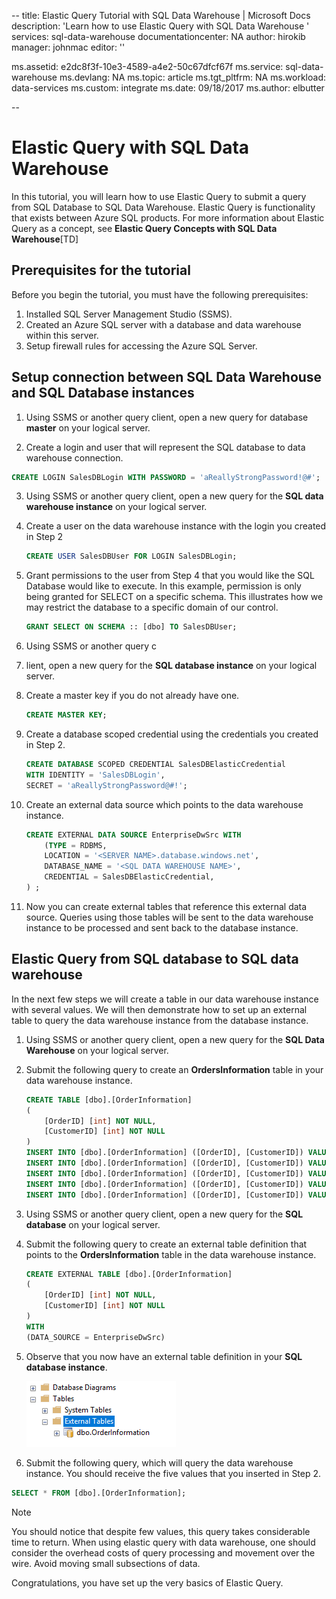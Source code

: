 --
title: Elastic Query Tutorial with SQL Data Warehouse | Microsoft Docs
description: 'Learn how to use Elastic Query with SQL Data Warehouse '
services: sql-data-warehouse
documentationcenter: NA
author: hirokib
manager: johnmac
editor: ''

ms.assetid: e2dc8f3f-10e3-4589-a4e2-50c67dfcf67f
ms.service: sql-data-warehouse
ms.devlang: NA
ms.topic: article
ms.tgt_pltfrm: NA
ms.workload: data-services
ms.custom: integrate
ms.date: 09/18/2017
ms.author: elbutter

--


# Elastic Query with SQL Data Warehouse

In this tutorial, you will learn how to use Elastic Query to submit a query from SQL Database to SQL Data Warehouse. Elastic Query is functionality that exists between Azure SQL products. For more information about Elastic Query as a concept, see **Elastic Query Concepts with SQL Data Warehouse**[TD]

## Prerequisites for the tutorial

Before you begin the tutorial, you must have the following prerequisites:

1. Installed SQL Server Management Studio (SSMS).
2. Created an Azure SQL server with a  database and data warehouse within this server.
3. Setup firewall rules for accessing the Azure SQL Server.

## Setup connection between SQL Data Warehouse and SQL Database instances 

1. Using SSMS or another query client, open a new query for database **master** on your logical server.

2. Create a login and user that will represent the SQL database to data warehouse connection.

  ```sql
  CREATE LOGIN SalesDBLogin WITH PASSWORD = 'aReallyStrongPassword!@#';
  ```

3. Using SSMS or another query client, open a new query for the **SQL data warehouse instance** on your logical server.

4. Create a user on the data warehouse instance with the login you created in Step 2

   ```sql
   CREATE USER SalesDBUser FOR LOGIN SalesDBLogin;
   ```

5. Grant permissions to the user from Step 4 that you would like the SQL Database would like to execute. In this example, permission is only being granted for SELECT on a specific schema. This illustrates
   how we may restrict the database to a specific domain of our control. 

   ```sql
   GRANT SELECT ON SCHEMA :: [dbo] TO SalesDBUser;
   ```

6. Using SSMS or another query c

7. lient, open a new query for the **SQL database instance** on your logical server.

8. Create a master key if you do not already have one. 

   ```sql
   CREATE MASTER KEY; 
   ```

9. Create a database scoped credential using the credentials you created in Step 2.

   ```sql
   CREATE DATABASE SCOPED CREDENTIAL SalesDBElasticCredential
   WITH IDENTITY = 'SalesDBLogin',
   SECRET = 'aReallyStrongPassword@#!';
   ```

10. Create an external data source which points to the data warehouse instance.

    ```sql
    CREATE EXTERNAL DATA SOURCE EnterpriseDwSrc WITH 
        (TYPE = RDBMS, 
        LOCATION = '<SERVER NAME>.database.windows.net', 
        DATABASE_NAME = '<SQL DATA WAREHOUSE NAME>', 
        CREDENTIAL = SalesDBElasticCredential, 
    ) ;
    ```

11. Now you can create external tables that reference this external data source. Queries using those tables will be sent to the data warehouse instance to be processed and sent back to the database instance.


## Elastic Query from SQL database to SQL data warehouse

In the next few steps we will create a table in our data warehouse instance with several values. We will then demonstrate how to set up an external table to query the data warehouse instance from the database instance.

1. Using SSMS or another query client, open a new query for the **SQL Data Warehouse** on your logical server.

2. Submit the following query to create an **OrdersInformation** table in your data warehouse instance.

   ```sql
   CREATE TABLE [dbo].[OrderInformation]
   ( 
       [OrderID] [int] NOT NULL, 
       [CustomerID] [int] NOT NULL 
   ) 
   INSERT INTO [dbo].[OrderInformation] ([OrderID], [CustomerID]) VALUES (123, 1) 
   INSERT INTO [dbo].[OrderInformation] ([OrderID], [CustomerID]) VALUES (149, 2) 
   INSERT INTO [dbo].[OrderInformation] ([OrderID], [CustomerID]) VALUES (857, 2) 
   INSERT INTO [dbo].[OrderInformation] ([OrderID], [CustomerID]) VALUES (321, 1) 
   INSERT INTO [dbo].[OrderInformation] ([OrderID], [CustomerID]) VALUES (564, 8)
   ```

3. Using SSMS or another query client, open a new query for the **SQL database** on your logical server.

4. Submit the following query to create an external table definition that points to the **OrdersInformation** table in the data warehouse instance.

   ```sql
   CREATE EXTERNAL TABLE [dbo].[OrderInformation]
   ( 
       [OrderID] [int] NOT NULL, 
       [CustomerID] [int] NOT NULL 
   ) 
   WITH 
   (DATA_SOURCE = EnterpriseDwSrc)
   ```

5. Observe that you now have an external table definition in your **SQL database instance**.

   ![elastic query external table definition](./media/sql-data-warehouse-elastic-query-with-sql-database/elastic-query-external-table.png)


6. Submit the following query, which will query the data warehouse instance. You should receive the five values that you inserted in Step 2. 

```sql
SELECT * FROM [dbo].[OrderInformation];
```

> [!NOTE]
>
> You should notice that despite few values, this query takes considerable time to return. When using elastic query with data warehouse, one should consider the overhead costs of query processing and movement over the wire. Avoid moving small subsections of data.

Congratulations, you have set up the very basics of Elastic Query. 






<!--Image references-->

<!--Article references-->

[SQL Data Warehouse development overview]: ./sql-data-warehouse-overview-develop/
[SQL Data Warehouse integration overview]: ./sql-data-warehouse-overview-integration/

<!--MSDN references-->

<!--Other Web references-->